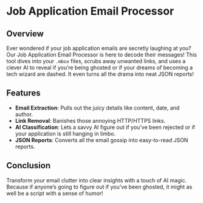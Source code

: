 # Job Application Email Processor

## Overview
Ever wondered if your job application emails are secretly laughing at you? Our Job Application Email Processor is here to decode their messages! This tool dives into your `.mbox` files, scrubs away unwanted links, and uses a clever AI to reveal if you’re being ghosted or if your dreams of becoming a tech wizard are dashed. It even turns all the drama into neat JSON reports!

## Features
- **Email Extraction**: Pulls out the juicy details like content, date, and author.
- **Link Removal**: Banishes those annoying HTTP/HTTPS links.
- **AI Classification**: Lets a savvy AI figure out if you’ve been rejected or if your application is still hanging in limbo.
- **JSON Reports**: Converts all the email gossip into easy-to-read JSON reports.

## Conclusion
Transform your email clutter into clear insights with a touch of AI magic. Because if anyone’s going to figure out if you’ve been ghosted, it might as well be a script with a sense of humor!
